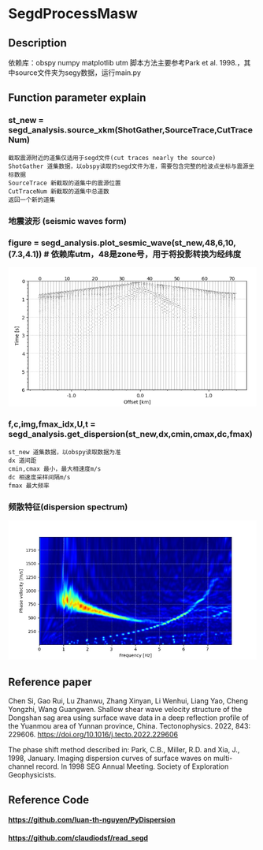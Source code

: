 # SegdProcessMasw
## Description
依赖库：obspy numpy matplotlib utm
脚本方法主要参考Park et al. 1998.，其中source文件夹为segy数据，运行main.py
## Function parameter explain
### st_new = segd_analysis.source_xkm(ShotGather,SourceTrace,CutTraceNum)
```
截取震源附近的道集仅适用于segd文件(cut traces nearly the source)
ShotGather 道集数据，以obspy读取的segd文件为准，需要包含完整的检波点坐标与震源坐标数据
SourceTrace 新截取的道集中的震源位置
CutTraceNum 新截取的道集中总道数
返回一个新的道集
```
### 地震波形 (seismic waves form)
### figure = segd_analysis.plot_sesmic_wave(st_new,48,6,10,(7.3,4.1)) # 依赖库utm，48是zone号，用于将投影转换为经纬度
![alt text](./00000001.00000192.segd.png)
### f,c,img,fmax_idx,U,t = segd_analysis.get_dispersion(st_new,dx,cmin,cmax,dc,fmax)
```
st_new 道集数据，以obspy读取数据为准
dx 道间距
cmin,cmax 最小，最大相速度m/s
dc 相速度采样间隔m/s
fmax 最大频率
```
###
### 频散特征(dispersion spectrum)
![alt text](./00000001.00000192.jpg)


## Reference paper
Chen Si, Gao Rui, Lu Zhanwu, Zhang Xinyan, Li Wenhui, Liang Yao, Cheng Yongzhi, Wang Guangwen. Shallow shear wave velocity structure of the Dongshan sag area using surface wave data in a deep reflection profile of the Yuanmou area of Yunnan province, China. Tectonophysics. 2022, 843: 229606. https://doi.org/10.1016/j.tecto.2022.229606 

The phase shift method described in: Park, C.B., Miller, R.D. and Xia, J., 1998, January. Imaging dispersion curves of surface waves on multi-channel record. In 1998 SEG Annual Meeting. Society of Exploration Geophysicists.

## Reference Code
#### https://github.com/luan-th-nguyen/PyDispersion
#### https://github.com/claudiodsf/read_segd
